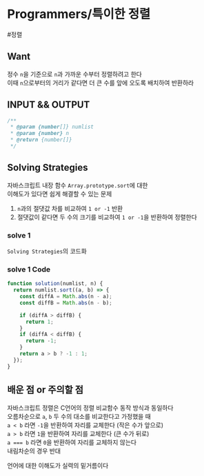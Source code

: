 # Programmers/특이한 정렬

#정렬

## Want

정수 `n`을 기준으로 `n`과 가까운 수부터 정렬하려고 한다  
이때 `n`으로부터의 거리가 같다면 더 큰 수를 앞에 오도록 배치하여 반환하라

## INPUT && OUTPUT

```js
/**
 * @param {number[]} numlist
 * @param {number} n
 * @return {number[]}
 */
```

## Solving Strategies

자바스크립트 내장 함수 `Array.prototype.sort`에 대한  
이해도가 있다면 쉽게 해결할 수 있는 문제

1. `n`과의 절댓값 차를 비교하여 `1 or -1` 반환
2. 절댓값이 같다면 두 수의 크기를 비교하여 `1 or -1`을 반환하여 정렬한다

### solve 1

`Solving Strategies`의 코드화

### solve 1 Code

```js
function solution(numlist, n) {
  return numlist.sort((a, b) => {
    const diffA = Math.abs(n - a);
    const diffB = Math.abs(n - b);

    if (diffA > diffB) {
      return 1;
    }
    if (diffA < diffB) {
      return -1;
    }
    return a > b ? -1 : 1;
  });
}
```

## 배운 점 or 주의할 점

자바스크립트 정렬은 C언어의 정렬 비교함수 동작 방식과 동일하다  
오름차순으로 `a`, `b` 두 수의 대소를 비교한다고 가정했을 때  
`a < b` 라면 `-1`을 반환하여 자리를 교체한다 (작은 수가 앞으로)  
`a > b` 라면 `1`을 반환하여 자리를 교체한다 (큰 수가 뒤로)  
`a === b` 라면 `0`을 반환하여 자리를 교체하지 않는다  
내림차순의 경우 반대

언어에 대한 이해도가 실력의 밑거름이다
